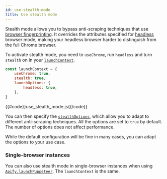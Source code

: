 ```yaml
---
id: use-stealth-mode
title: Use stealth mode
---
```


Stealth mode allows you to bypass anti-scraping techniques that use [browser fingerprinting](https://pixelprivacy.com/resources/browser-fingerprinting/). It overrides the attributes specified for [headless](https://developers.google.com/web/updates/2017/04/headless-chrome) browser mode, making your headless browser harder to distinguish from the full Chrome browser.

To activate stealth mode, you need to `useChrome`, run `headless` and turn `stealth` on in your [`launchContext`](https://sdk.apify.com/docs/typedefs/puppeteer-crawler-options#launchcontext).

```js
const launchContext = {
    useChrome: true,
    stealth: true,
    launchOptions: {
        headless: true,
    },
}
```

{{#code}}use_stealth_mode.js{{/code}}

You can then specify the [`stealthOptions`](https://sdk.apify.com/docs/typedefs/stealth-options), which allow you to adapt to different anti-scraping techniques. All the options are set to `true` by default. The number of options does not affect performance.

While the default configuration will be fine in many cases, you can adapt the options to your use case.

### Single-browser instances

You can also use stealth mode in single-browser instances when using [`Apify.launchPuppeteer`](https://sdk.apify.com/docs/api/apify#launchpuppeteer). The `launchContext` is the same.
